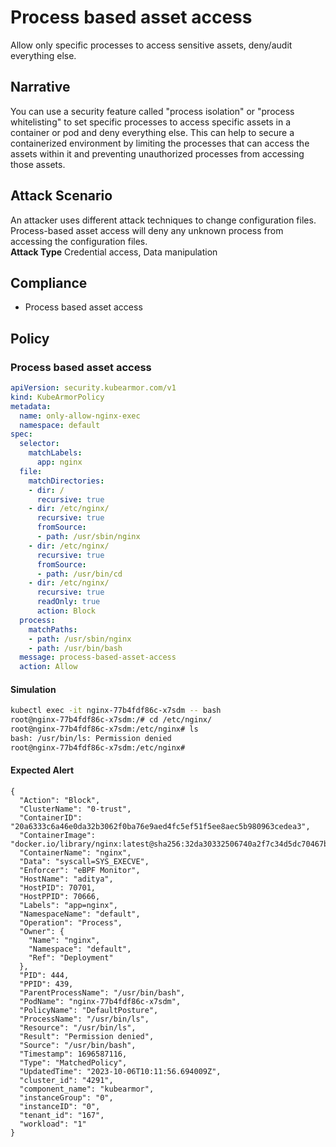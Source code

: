 # Process based asset access
Allow only specific processes to access sensitive assets, deny/audit everything else.

## Narrative
You can use a security feature called "process isolation" or "process whitelisting" to set specific processes to access specific assets in a container or pod and deny everything else. This can help to secure a containerized environment by limiting the processes that can access the assets within it and preventing unauthorized processes from accessing those assets.

## Attack Scenario
An attacker uses different attack techniques to change configuration files. Process-based asset access will deny any unknown process from accessing the configuration files.<br /> **Attack Type** Credential access, Data manipulation

## Compliance
- Process based asset access

## Policy
### Process based asset access
```yaml
apiVersion: security.kubearmor.com/v1
kind: KubeArmorPolicy
metadata:
  name: only-allow-nginx-exec
  namespace: default
spec:
  selector:
    matchLabels:
      app: nginx
  file:
    matchDirectories:
    - dir: /
      recursive: true
    - dir: /etc/nginx/
      recursive: true
      fromSource:
      - path: /usr/sbin/nginx
    - dir: /etc/nginx/
      recursive: true
      fromSource:
      - path: /usr/bin/cd
    - dir: /etc/nginx/
      recursive: true
      readOnly: true
      action: Block
  process:
    matchPaths:
    - path: /usr/sbin/nginx
    - path: /usr/bin/bash
  message: process-based-asset-access
  action: Allow
```
#### Simulation
```sh
kubectl exec -it nginx-77b4fdf86c-x7sdm -- bash
root@nginx-77b4fdf86c-x7sdm:/# cd /etc/nginx/
root@nginx-77b4fdf86c-x7sdm:/etc/nginx# ls
bash: /usr/bin/ls: Permission denied
root@nginx-77b4fdf86c-x7sdm:/etc/nginx#
```

#### Expected Alert
```
{
  "Action": "Block",
  "ClusterName": "0-trust",
  "ContainerID": "20a6333c6a46e0da32b3062f0ba76e9aed4fc5ef51f5ee8aec5b980963cedea3",
  "ContainerImage": "docker.io/library/nginx:latest@sha256:32da30332506740a2f7c34d5dc70467b7f14ec67d912703568daff790ab3f755",
  "ContainerName": "nginx",
  "Data": "syscall=SYS_EXECVE",
  "Enforcer": "eBPF Monitor",
  "HostName": "aditya",
  "HostPID": 70701,
  "HostPPID": 70666,
  "Labels": "app=nginx",
  "NamespaceName": "default",
  "Operation": "Process",
  "Owner": {
    "Name": "nginx",
    "Namespace": "default",
    "Ref": "Deployment"
  },
  "PID": 444,
  "PPID": 439,
  "ParentProcessName": "/usr/bin/bash",
  "PodName": "nginx-77b4fdf86c-x7sdm",
  "PolicyName": "DefaultPosture",
  "ProcessName": "/usr/bin/ls",
  "Resource": "/usr/bin/ls",
  "Result": "Permission denied",
  "Source": "/usr/bin/bash",
  "Timestamp": 1696587116,
  "Type": "MatchedPolicy",
  "UpdatedTime": "2023-10-06T10:11:56.694009Z",
  "cluster_id": "4291",
  "component_name": "kubearmor",
  "instanceGroup": "0",
  "instanceID": "0",
  "tenant_id": "167",
  "workload": "1"
}
```





